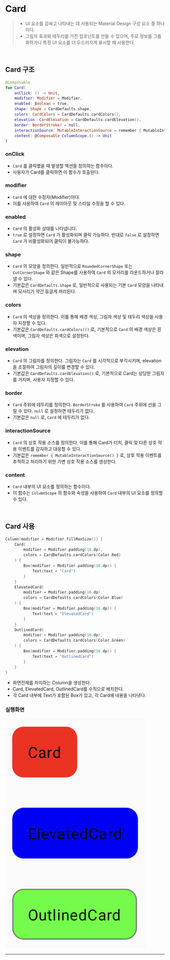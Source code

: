 # **Card**
> - UI 요소를 감싸고 나타내는 데 사용되는 Material Design 구성 요소 중 하나이다.
> - 그림자 효과와 테두리를 가진 컴포넌트를 만들 수 있으며, 주로 정보를 그룹화하거나 특정 UI 요소를 더 두드러지게 표시할 때 사용한다.

<br>

## **Card 구조**
```kotlin
@Composable
fun Card(
    onClick: () -> Unit,
    modifier: Modifier = Modifier,
    enabled: Boolean = true,
    shape: Shape = CardDefaults.shape,
    colors: CardColors = CardDefaults.cardColors(),
    elevation: CardElevation = CardDefaults.cardElevation(),
    border: BorderStroke? = null,
    interactionSource: MutableInteractionSource = remember { MutableInteractionSource() },
    content: @Composable ColumnScope.() -> Unit
)
```

### onClick
- `Card` 를 클릭했을 때 발생할 액션을 정의하는 함수이다.
- 사용자가 Card를 클릭하면 이 함수가 호출된다.

### modifier
- `Card` 에 대한 수정자(Modifier)이다.
- 이를 사용하여 `Card` 의 레이아웃 및 스타일 수정을 할 수 있다.

### enabled
- `Card` 의 활성화 상태를 나타냅니다.
- `true` 로 설정하면 `Card` 가 활성화되며 클릭 가능하다. 반대로 `false` 로 설정하면 `Card` 가 비활성화되어 클릭이 불가능하다.

### shape
- `Card` 의 모양을 정의한다. 일반적으로 `RoundedCornerShape` 또는 `CutCornerShape` 와 같은 Shape를 사용하여 `Card` 의 모서리를 라운드하거나 잘라낼 수 있다.
- 기본값은 `CardDefaults.shape` 로, 일반적으로 사용되는 기본 `Card` 모양을 나타내며 모서리가 약간 둥글게 처리된다.

### colors
- `Card` 의 색상을 정의한다. 이를 통해 배경 색상, 그림자 색상 및 테두리 색상을 사용자 지정할 수 있다.
- 기본값은 `CardDefaults.cardColors())` 로, 기본적으로 `Card` 의 배경 색상은 흰색이며, 그림자 색상은 회색으로 설정된다.

### elevation
- `Card` 의 그림자를 정의한다. 그림자는 `Card` 를 시각적으로 부각시키며, elevation을 조절하여 그림자의 깊이를 변경할 수 있다.
- 기본값은 `CardDefaults.cardElevation()` 로, 기본적으로 Card는 상당한 그림자를 가지며, 사용자 지정할 수 있다.

### border
- `Card` 주위에 테두리를 정의한다. `BorderStroke` 를 사용하여 `Card` 주위에 선을 그릴 수 있다. `null` 로 설정하면 테두리가 없다.
- 기본값은 `null` 로, `Card` 에 테두리가 없다.

### interactionSource
- `Card` 의 상호 작용 소스를 정의한다. 이를 통해 Card가 터치, 클릭 및 다른 상호 작용 이벤트를 감지하고 대응할 수 있다.
- 기본값은 `remember { MutableInteractionSource() }` 로, 상호 작용 이벤트를 추적하고 처리하기 위한 가변 상호 작용 소스를 생성한다.

### content
- `Card` 내부의 UI 요소를 정의하는 함수이다.
- 이 함수는 `ColumnScope` 의 함수와 속성을 사용하여 `Card` 내부의 UI 요소를 정의할 수 있다.

<br>

## **Card 사용**
```kotlin
Column(modifier = Modifier.fillMaxSize()) {
    Card(
        modifier = Modifier.padding(16.dp),
        colors = CardDefaults.cardColors(Color.Red)
    ) {
        Box(modifier = Modifier.padding(16.dp)) {
            Text(text = "Card")
        }
    }
    ElevatedCard(
        modifier = Modifier.padding(16.dp),
        colors = CardDefaults.cardColors(Color.Blue)
    ) {
        Box(modifier = Modifier.padding(16.dp)) {
            Text(text = "ElevatedCard")
        }
    }
    OutlinedCard(
        modifier = Modifier.padding(16.dp),
        colors = CardDefaults.cardColors(Color.Green)
    ) {
        Box(modifier = Modifier.padding(16.dp)) {
            Text(text = "OutlinedCard")
        }
    }
}
```
- 화면전체를 차지하는 Column을 생성한다.
- Card, ElevatedCard, OutlinedCard를 수직으로 배치한다.
- 각 Card 내부에 Text가 포함된 Box가 있고, 각 Card에 내용을 나타낸다.

### 실행화면

![card.png](card.png)

***